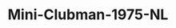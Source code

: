---
    title: Mini-Clubman-1975-NL
    slug: Mini-Clubman-1975-NL
    description:
    code: Mini-Clubman-1975-NL
    image: https://cmdiy-archive.s3.us-east-1.amazonaws.com/adverts/images/Mini-Clubman-1975-NL.jpeg
    download: https://cmdiy-archive.s3.us-east-1.amazonaws.com/adverts/documents/Mini-Clubman-1975-NL.pdf
---